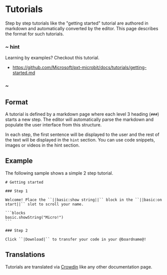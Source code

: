 # Tutorials

Step by step tutorials like the "getting started" tutorial are authored in markdown and automatically converted by the editor. This page describes the format for such tutorials.

### ~ hint

Learning by examples? Checkout this tutorial.

* https://github.com/Microsoft/pxt-microbit/docs/tutorials/getting-started.md 

### ~

## Format

A tutorial is defined by a markdown page where each level 3 heading (``###``) starts a new step.
The editor will automatically parse the markdown and populate the user interface from this structure.

In each step,  the first sentence will be displayed to the user and the rest of the text will be displayed
in the ``hint`` section. You can use code snippets, images or videos in the hint section.

## Example

The following sample shows a simple 2 step tutorial.

````
# Getting started

### Step 1

Welcome! Place the ``||basic:show string||`` block in the ``||basic:on start||`` slot to scroll your name.

```blocks
basic.showString("Micro!")
```

### Step 2

Click ``|Download|`` to transfer your code in your @boardname@!

````

## Translations

Tutorials are translated via [Crowdin](/translate) like any other documentation page.